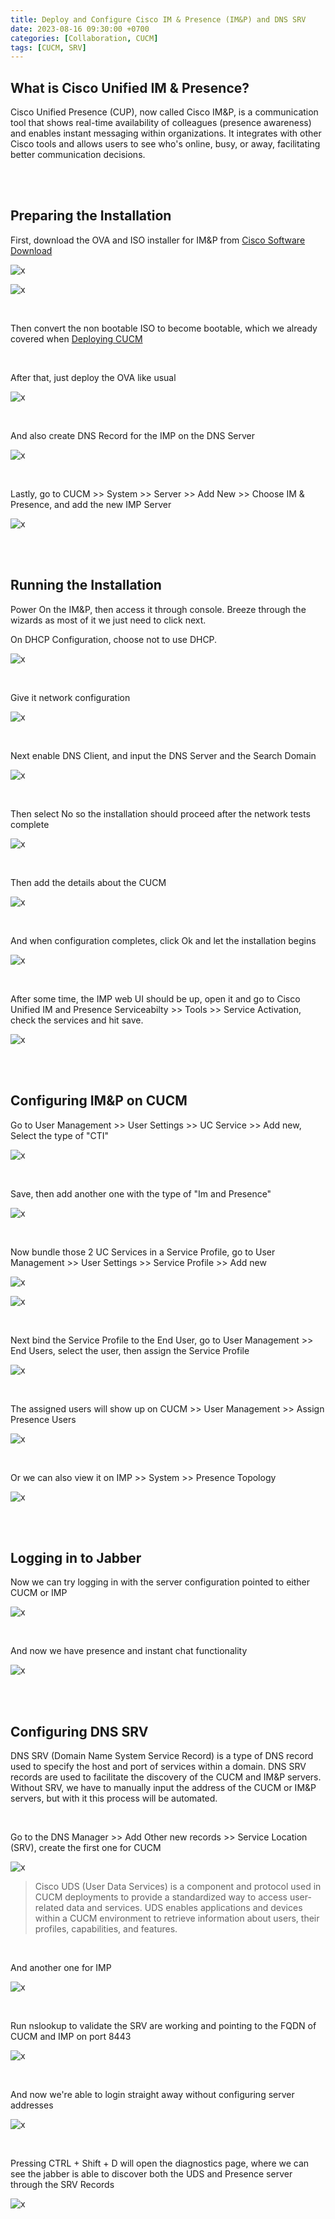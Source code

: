 ```yaml
---
title: Deploy and Configure Cisco IM & Presence (IM&P) and DNS SRV
date: 2023-08-16 09:30:00 +0700
categories: [Collaboration, CUCM]
tags: [CUCM, SRV]
---
```


## What is Cisco Unified IM & Presence?

Cisco Unified Presence (CUP), now called Cisco IM&P, is a communication tool that shows real-time availability of colleagues (presence awareness) and enables instant messaging within organizations. It integrates with other Cisco tools and allows users to see who's online, busy, or away, facilitating better communication decisions.

<br>
<br>

## Preparing the Installation

First, download the OVA and ISO installer for IM&P from [Cisco Software Download](https://software.cisco.com/download/)

![x](/static/2023-08-18-imp/01.png)

![x](/static/2023-08-18-imp/02.png)

<br>

Then convert the non bootable ISO to become bootable, which we already covered when [Deploying CUCM](https://helenaferdy.github.io/posts/cucm/)

<br>

After that, just deploy the OVA like usual

![x](/static/2023-08-18-imp/03.png)

<br>

And also create DNS Record for the IMP on the DNS Server

![x](/static/2023-08-18-imp/04.png)

<br>

Lastly, go to CUCM >> System >> Server >> Add New >> Choose IM & Presence, and add the new IMP Server

![x](/static/2023-08-18-imp/04a.png)

<br>
<br>

## Running the Installation

Power On the IM&P, then access it through console. Breeze through the wizards as most of it we just need to click next. 
<br>

On DHCP Configuration, choose not to use DHCP.

![x](/static/2023-08-18-imp/05.png)

<br>

Give it network configuration

![x](/static/2023-08-18-imp/06.png)

<br>

Next enable DNS Client, and input the DNS Server and the Search Domain

![x](/static/2023-08-18-imp/07.png)

<br>

Then select No so the installation should proceed after the network tests complete

![x](/static/2023-08-18-imp/08.png)

<br>

Then add the details about the CUCM

![x](/static/2023-08-18-imp/09.png)

<br>

And when configuration completes, click Ok and let the installation begins

![x](/static/2023-08-18-imp/10.png)

<br>

After some time, the IMP web UI should be up, open it and go to Cisco Unified IM and Presence Serviceabilty >> Tools >> Service Activation, check the services and hit save.

![x](/static/2023-08-18-imp/10a.png)


<br>
<br>

## Configuring IM&P on CUCM

Go to User Management >> User Settings >> UC Service >> Add new, Select the type of "CTI"

![x](/static/2023-08-18-imp/11.png)

<br>

Save, then add another one with the type of "Im and Presence"

![x](/static/2023-08-18-imp/12.png)

<br>

Now bundle those 2 UC Services in a Service Profile, go to User Management >> User Settings >> Service Profile >> Add new

![x](/static/2023-08-18-imp/13.png)

![x](/static/2023-08-18-imp/13a.png)

<br>

Next bind the Service Profile to the End User, go to User Management >> End Users, select the user, then assign the Service Profile 

![x](/static/2023-08-18-imp/14.png)

<br>

The assigned users will show up on CUCM >> User Management >> Assign Presence Users

![x](/static/2023-08-18-imp/14a.png)

<br>

Or we can also view it on IMP >> System >> Presence Topology

![x](/static/2023-08-18-imp/14b.png)

<br>
<br>


## Logging in to Jabber

Now we can try logging in with the server configuration pointed to either CUCM or IMP

![x](/static/2023-08-18-imp/15.png)

<br>

And now we have presence and instant chat functionality

![x](/static/2023-08-18-imp/16.png)

<br>
<br>


## Configuring DNS SRV

DNS SRV (Domain Name System Service Record) is a type of DNS record used to specify the host and port of services within a domain. DNS SRV records are used to facilitate the discovery of the CUCM and IM&P servers. <br>
Without SRV, we have to manually input the address of the CUCM or IM&P servers, but with it this process will be automated.

<br>

Go to the DNS Manager >> Add Other new records >> Service Location (SRV), create the first one for CUCM

![x](/static/2023-08-18-imp/17.png)

> Cisco UDS (User Data Services) is a component and protocol used in CUCM deployments to provide a standardized way to access user-related data and services. UDS enables applications and devices within a CUCM environment to retrieve information about users, their profiles, capabilities, and features.

<br>

And another one for IMP

![x](/static/2023-08-18-imp/18.png)

<br>

Run nslookup to validate the SRV are working and pointing to the FQDN of CUCM and IMP on port 8443

![x](/static/2023-08-18-imp/19.png)

<br>

And now we're able to login straight away without configuring server addresses

![x](/static/2023-08-18-imp/20.png)

<br>

Pressing CTRL + Shift + D will open the diagnostics page, where we can see the jabber is able to discover both the UDS and Presence server through the SRV Records

![x](/static/2023-08-18-imp/21.png)

<br>